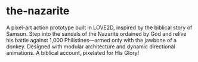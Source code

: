 # the-nazarite
A pixel-art action prototype built in LOVE2D, inspired by the biblical story of Samson. Step into the sandals of the Nazarite ordained by God and relive his battle against 1,000 Philistines—armed only with the jawbone of a donkey. Designed with modular architecture and dynamic directional animations. A biblical account, pixelated for His Glory!
